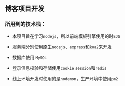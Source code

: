 ## 博客项目开发

### 所用到的技术栈：

+ 本项目旨在学习`nodejs`，所以前端模板引擎使用的时`EJS`

+ 服务端分别使用原生`nodejs`、`express`和`koa2`来开发
+ 数据库使用 `MySQL`
+ 登录信息校验和存储使用`cookie` `session`和`redis`
+ 线上环境开发时使用的是`nodemon`，生产环境中使用`pm2`